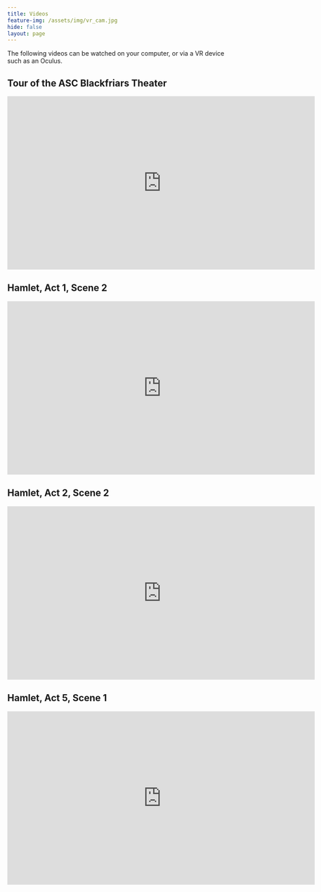 ```yaml
---
title: Videos
feature-img: /assets/img/vr_cam.jpg
hide: false
layout: page
---
```


The following videos can be watched on your computer, or via a VR device such as an Oculus.

## Tour of the ASC Blackfriars Theater

<iframe width="700" height="394" src="https://www.youtube-nocookie.com/embed/PjUmz7MIeVg" frameborder="0" allow="accelerometer; autoplay; encrypted-media; gyroscope; picture-in-picture" allowfullscreen></iframe>

## Hamlet, Act 1, Scene 2

<iframe width="700" height="394" src="https://www.youtube-nocookie.com/embed/tPkrg6IzSbQ" frameborder="0" allow="accelerometer; autoplay; encrypted-media; gyroscope; picture-in-picture" allowfullscreen></iframe>

## Hamlet, Act 2, Scene 2

<iframe width="700" height="394" src="https://www.youtube-nocookie.com/embed/1E7849z-XlM" frameborder="0" allow="accelerometer; autoplay; encrypted-media; gyroscope; picture-in-picture" allowfullscreen></iframe>

## Hamlet, Act 5, Scene 1

<iframe width="700" height="394" src="https://www.youtube-nocookie.com/embed/Ja4gk8-CZN4" frameborder="0" allow="accelerometer; autoplay; encrypted-media; gyroscope; picture-in-picture" allowfullscreen></iframe>
